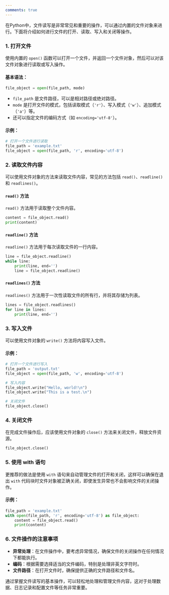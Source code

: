 ```yaml
---
comments: true
---
```


在Python中，文件读写是非常常见和重要的操作，可以通过内置的文件对象来进行。下面将介绍如何进行文件的打开、读取、写入和关闭等操作。

### 1. 打开文件

使用内置的 `open()` 函数可以打开一个文件，并返回一个文件对象，然后可以对该文件对象进行读取或写入操作。

#### 基本语法：

```python
file_object = open(file_path, mode)
```

- `file_path` 是文件路径，可以是相对路径或绝对路径。
- `mode` 是打开文件的模式，包括读取模式（`'r'`）、写入模式（`'w'`）、追加模式（`'a'`）等。
- 还可以指定文件的编码方式（如 `encoding='utf-8'`）。

#### 示例：

```python
# 打开一个文件进行读取
file_path = 'example.txt'
file_object = open(file_path, 'r', encoding='utf-8')
```

### 2. 读取文件内容

可以使用文件对象的方法来读取文件内容，常见的方法包括 `read()`、`readline()` 和 `readlines()`。

#### `read()` 方法

`read()` 方法用于读取整个文件内容。

```python
content = file_object.read()
print(content)
```

#### `readline()` 方法

`readline()` 方法用于每次读取文件的一行内容。

```python
line = file_object.readline()
while line:
    print(line, end='')
    line = file_object.readline()
```

#### `readlines()` 方法

`readlines()` 方法用于一次性读取文件的所有行，并将其存储为列表。

```python
lines = file_object.readlines()
for line in lines:
    print(line, end='')
```

### 3. 写入文件

可以使用文件对象的 `write()` 方法将内容写入文件。

#### 示例：

```python
# 打开一个文件进行写入
file_path = 'output.txt'
file_object = open(file_path, 'w', encoding='utf-8')

# 写入内容
file_object.write("Hello, world!\n")
file_object.write("This is a test.\n")

# 关闭文件
file_object.close()
```

### 4. 关闭文件

在完成文件操作后，应该使用文件对象的 `close()` 方法来关闭文件，释放文件资源。

```python
file_object.close()
```

### 5. 使用 with 语句

更推荐的做法是使用 `with` 语句来自动管理文件的打开和关闭，这样可以确保在退出 `with` 代码块时文件对象被正确关闭，即使发生异常也不会影响文件的关闭操作。

#### 示例：

```python
file_path = 'example.txt'
with open(file_path, 'r', encoding='utf-8') as file_object:
    content = file_object.read()
    print(content)
```

### 6. 文件操作的注意事项

- **异常处理**：在文件操作中，要考虑异常情况，确保文件的关闭操作在任何情况下都能执行。
- **编码**：根据需要选择适当的文件编码，特别是处理非英文字符时。
- **文件路径**：在打开文件时，确保提供正确的文件路径和文件名。

通过掌握文件读写的基本操作，可以轻松地处理和管理文件内容，这对于处理数据、日志记录和配置文件等任务非常重要。